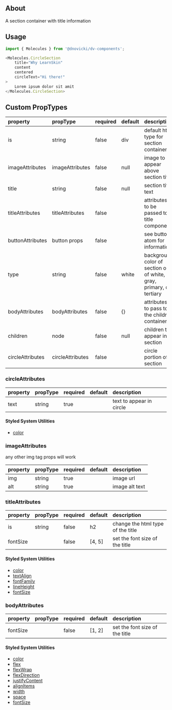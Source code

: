 ## About

A section container with title information

## Usage

```javascript
import { Molecules } from '@dnovicki/dv-components';

<Molecules.CircleSection
	title="Why LearnSkin"
	content
	centered
	circleText="Hi there!"
>
	Lorem ipsum dolor sit amit
</Molecules.CircleSection>
```

## Custom PropTypes
| property         | propType         | required | default | description                                                          |
|:-----------------|:-----------------|:---------|:--------|:---------------------------------------------------------------------|
| is               | string           | false    | div     | default html type for section container                              |
| imageAttributes  | imageAttributes  | false    | null    | image to appear above section title                                  |
| title            | string           | false    | null    | section title text                                                   |
| titleAttributes  | titleAttributes  | false    |         | attributes to be passed to title component                           |
| buttonAttributes | button props     | false    |         | see button atom for information                                      |
| type             | string           | false    | white   | background color of section one of white, gray, primary, or tertiary |
| bodyAttributes   | bodyAttributes   | false    | {}      | attributes to pass to the children container                         |
| children         | node             | false    | null    | children to appear in section                                        |
| circleAttributes | circleAttributes | false    |         | circle portion of section                                            |

### circleAttributes
| property | propType | required | default | description              |
|:---------|:---------|:---------|:--------|:-------------------------|
| text     | string   | true     |         | text to appear in circle |

#### Styled System Utilities
* [color](https://jxnblk.com/styled-system/api#color-responsive)

### imageAttributes
any other img tag props will work

| property | propType | required | default | description    |
|:---------|:---------|:---------|:--------|:---------------|
| img      | string   | true     |         | image url      |
| alt      | string   | true     |         | image alt text |

### titleAttributes
| property | propType | required | default | description                       |
|:---------|:---------|:---------|:--------|:----------------------------------|
| is       | string   | false    | h2      | change the html type of the title |
| fontSize |          | false    | [4, 5]  | set the font size of the title    |

#### Styled System Utilities
* [color](https://jxnblk.com/styled-system/api#color-responsive)
* [textAlign](https://jxnblk.com/styled-system/api#typography)
* [fontFamily](https://jxnblk.com/styled-system/api#typography)
* [lineHeight](https://jxnblk.com/styled-system/api#typography)
* [fontSize](https://jxnblk.com/styled-system/api#fontsize)

### bodyAttributes
| property | propType | required | default | description                    |
|:---------|:---------|:---------|:--------|:-------------------------------|
| fontSize |          | false    | [1, 2]  | set the font size of the title |

#### Styled System Utilities
* [color](https://jxnblk.com/styled-system/api#color-responsive)
* [flex](https://jxnblk.com/styled-system/api#flexbox)
* [flexWrap](https://jxnblk.com/styled-system/api#flexbox)
* [flexDirection](https://jxnblk.com/styled-system/api#flexbox)
* [justifyContent](https://jxnblk.com/styled-system/api#flexbox)
* [alignItems](https://jxnblk.com/styled-system/api#flexbox)
* [width](https://jxnblk.com/styled-system/api#layout)
* [space](https://jxnblk.com/styled-system/api#space)
* [fontSize](https://jxnblk.com/styled-system/api#fontsize)

